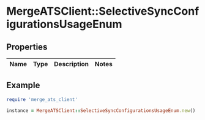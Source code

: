 # MergeATSClient::SelectiveSyncConfigurationsUsageEnum

## Properties

| Name | Type | Description | Notes |
| ---- | ---- | ----------- | ----- |

## Example

```ruby
require 'merge_ats_client'

instance = MergeATSClient::SelectiveSyncConfigurationsUsageEnum.new()
```

